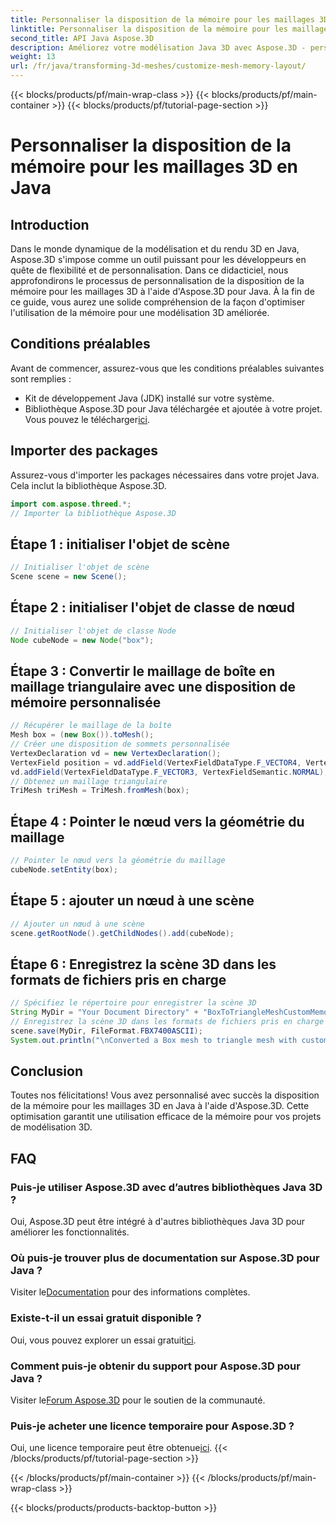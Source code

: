 ```yaml
---
title: Personnaliser la disposition de la mémoire pour les maillages 3D en Java
linktitle: Personnaliser la disposition de la mémoire pour les maillages 3D en Java
second_title: API Java Aspose.3D
description: Améliorez votre modélisation Java 3D avec Aspose.3D - personnalisez la disposition de la mémoire pour des performances optimales. Suivez notre guide étape par étape dès maintenant !
weight: 13
url: /fr/java/transforming-3d-meshes/customize-mesh-memory-layout/
---
```


{{< blocks/products/pf/main-wrap-class >}}
{{< blocks/products/pf/main-container >}}
{{< blocks/products/pf/tutorial-page-section >}}

# Personnaliser la disposition de la mémoire pour les maillages 3D en Java

## Introduction
Dans le monde dynamique de la modélisation et du rendu 3D en Java, Aspose.3D s'impose comme un outil puissant pour les développeurs en quête de flexibilité et de personnalisation. Dans ce didacticiel, nous approfondirons le processus de personnalisation de la disposition de la mémoire pour les maillages 3D à l'aide d'Aspose.3D pour Java. À la fin de ce guide, vous aurez une solide compréhension de la façon d'optimiser l'utilisation de la mémoire pour une modélisation 3D améliorée.
## Conditions préalables
Avant de commencer, assurez-vous que les conditions préalables suivantes sont remplies :
- Kit de développement Java (JDK) installé sur votre système.
-  Bibliothèque Aspose.3D pour Java téléchargée et ajoutée à votre projet. Vous pouvez le télécharger[ici](https://releases.aspose.com/3d/java/).
## Importer des packages
Assurez-vous d'importer les packages nécessaires dans votre projet Java. Cela inclut la bibliothèque Aspose.3D.
```java
import com.aspose.threed.*;
// Importer la bibliothèque Aspose.3D
```
## Étape 1 : initialiser l'objet de scène
```java
// Initialiser l'objet de scène
Scene scene = new Scene();
```
## Étape 2 : initialiser l'objet de classe de nœud
```java
// Initialiser l'objet de classe Node
Node cubeNode = new Node("box");
```
## Étape 3 : Convertir le maillage de boîte en maillage triangulaire avec une disposition de mémoire personnalisée
```java
// Récupérer le maillage de la boîte
Mesh box = (new Box()).toMesh();
// Créer une disposition de sommets personnalisée
VertexDeclaration vd = new VertexDeclaration();
VertexField position = vd.addField(VertexFieldDataType.F_VECTOR4, VertexFieldSemantic.POSITION);
vd.addField(VertexFieldDataType.F_VECTOR3, VertexFieldSemantic.NORMAL);
// Obtenez un maillage triangulaire
TriMesh triMesh = TriMesh.fromMesh(box);
```
## Étape 4 : Pointer le nœud vers la géométrie du maillage
```java
// Pointer le nœud vers la géométrie du maillage
cubeNode.setEntity(box);
```
## Étape 5 : ajouter un nœud à une scène
```java
// Ajouter un nœud à une scène
scene.getRootNode().getChildNodes().add(cubeNode);
```
## Étape 6 : Enregistrez la scène 3D dans les formats de fichiers pris en charge
```java
// Spécifiez le répertoire pour enregistrer la scène 3D
String MyDir = "Your Document Directory" + "BoxToTriangleMeshCustomMemoryLayoutScene.fbx";
// Enregistrez la scène 3D dans les formats de fichiers pris en charge
scene.save(MyDir, FileFormat.FBX7400ASCII);
System.out.println("\nConverted a Box mesh to triangle mesh with custom memory layout of the vertex successfully.\nFile saved at " + MyDir);
```
## Conclusion
Toutes nos félicitations! Vous avez personnalisé avec succès la disposition de la mémoire pour les maillages 3D en Java à l'aide d'Aspose.3D. Cette optimisation garantit une utilisation efficace de la mémoire pour vos projets de modélisation 3D.
## FAQ
### Puis-je utiliser Aspose.3D avec d’autres bibliothèques Java 3D ?
Oui, Aspose.3D peut être intégré à d'autres bibliothèques Java 3D pour améliorer les fonctionnalités.
### Où puis-je trouver plus de documentation sur Aspose.3D pour Java ?
 Visiter le[Documentation](https://reference.aspose.com/3d/java/) pour des informations complètes.
### Existe-t-il un essai gratuit disponible ?
 Oui, vous pouvez explorer un essai gratuit[ici](https://releases.aspose.com/).
### Comment puis-je obtenir du support pour Aspose.3D pour Java ?
 Visiter le[Forum Aspose.3D](https://forum.aspose.com/c/3d/18) pour le soutien de la communauté.
### Puis-je acheter une licence temporaire pour Aspose.3D ?
 Oui, une licence temporaire peut être obtenue[ici](https://purchase.aspose.com/temporary-license/).
{{< /blocks/products/pf/tutorial-page-section >}}

{{< /blocks/products/pf/main-container >}}
{{< /blocks/products/pf/main-wrap-class >}}

{{< blocks/products/products-backtop-button >}}

